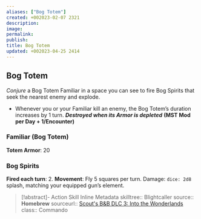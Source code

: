 ```yaml
---
aliases: ["Bog Totem"]
created: +002023-02-07 2321
description: 
image: 
permalink: 
publish: 
title: Bog Totem
updated: +002023-04-25 2414
---
```


## Bog Totem

*Conjure* a Bog Totem Familiar in a space you can see to fire Bog Spirits that seek the nearest enemy and explode.
- Whenever you or your Familiar kill an enemy, the Bog Totem’s duration increases by 1 turn.
***Destroyed when its Armor is depleted***
**(MST Mod per Day + 1/Encounter)**

### Familiar (Bog Totem)

**Totem Armor**: 20

### Bog Spirits

**Fired each turn**: 2.
**Movement**: Fly 5 squares per turn.
Damage: `dice: 2d8` splash, matching your equipped gun’s element.

>[!abstract]- Action Skill Inline Metadata
> skilltree:: Blightcaller
> source:: **Homebrew**
> sourceurl:: [Scout's B&B DLC 3: Into the Wonderlands](https://docs.google.com/document/d/1MLOgrWwcLNTnP9PuXrKiLImy7SUh4hXO8arVUAlmdp0/edit)
> class:: Commando
